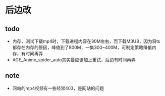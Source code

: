 # 后边改

## todo

* 内存，测试下载mp4时，下载进程内容在30M左右，而下载M3U8，因为将ts都存在内存的原因，峰值到了800M，一集300~400M，可制定策略降低内存，有时间再弄
* AGE_Anime_spider_auto其实最应该加上重试，后边有时间再弄

## note

* 网站的mp4视频有一些经常403，是网站的问题
